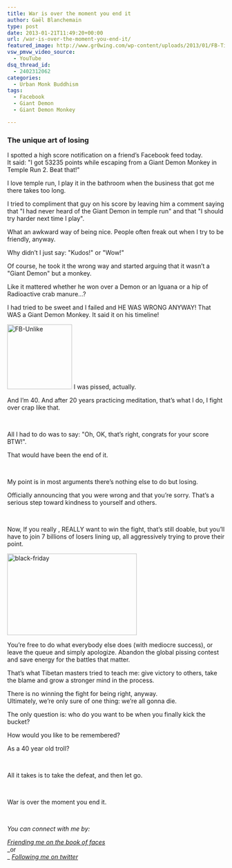 ```yaml
---
title: War is over the moment you end it
author: Gaël Blanchemain
type: post
date: 2013-01-21T11:49:20+00:00
url: /war-is-over-the-moment-you-end-it/
featured_image: http://www.gr0wing.com/wp-content/uploads/2013/01/FB-Timeline.jpg
vsw_pmvw_video_source:
  - YouTube
dsq_thread_id:
  - 2402312062
categories:
  - Urban Monk Buddhism
tags:
  - Facebook
  - Giant Demon
  - Giant Demon Monkey

---
```

### The unique art of losing

I spotted a high score notification on a friend&#8217;s Facebook feed today.  
It said: "I got 53235 points while escaping from a Giant Demon Monkey in Temple Run 2. Beat that!"

I love temple run, I play it in the bathroom when the business that got me there takes too long.

<!--more-->

I tried to compliment that guy on his score by leaving him a comment saying that "I had never heard of the Giant Demon in temple run" and that "I should try harder next time I play".

What an awkward way of being nice. People often freak out when I try to be friendly, anyway.

Why didn&#8217;t I just say: "Kudos!" or "Wow!"

Of course, he took it the wrong way and started arguing that it wasn&#8217;t a "Giant Demon" but a monkey.

Like it mattered whether he won over a Demon or an Iguana or a hip of Radioactive crab manure…?

I had tried to be sweet and I failed and HE WAS WRONG ANYWAY! That WAS a Giant Demon Monkey. It said it on his timeline!

<img class="alignleft size-thumbnail wp-image-4522" alt="FB-Unlike" src="http://www.gr0wing.com/wp-content/uploads/2013/01/FB-Unlike-150x150.jpeg" width="150" height="150" /> I was pissed, actually.

And I&#8217;m 40. And after 20 years practicing meditation, that&#8217;s what I do, I fight over crap like that.

&nbsp;

All I had to do was to say: "Oh, OK, that&#8217;s right, congrats for your score BTW!".

That would have been the end of it.

&nbsp;

My point is in most arguments there&#8217;s nothing else to do but losing.

Officially announcing that you were wrong and that you&#8217;re sorry. That&#8217;s a serious step toward kindness to yourself and others.

&nbsp;

Now, If you really , REALLY want to win the fight, that&#8217;s still doable, but you&#8217;ll have to join 7 billions of losers lining up, all aggressively trying to prove their point.

<img class="aligncenter size-medium wp-image-4513" alt="black-friday" src="http://www.gr0wing.com/wp-content/uploads/2013/01/black-friday-300x189.jpg" width="300" height="189" srcset="https://www.gr0wing.com/wp-content/uploads/2013/01/black-friday-300x189.jpg 300w, https://www.gr0wing.com/wp-content/uploads/2013/01/black-friday-588x371.jpg 588w, https://www.gr0wing.com/wp-content/uploads/2013/01/black-friday.jpg 600w" sizes="(max-width: 300px) 100vw, 300px" /> 

You&#8217;re free to do what everybody else does (with mediocre success), or leave the queue and simply apologize. Abandon the global pissing contest and save energy for the battles that matter.

That&#8217;s what Tibetan masters tried to teach me: give victory to others, take the blame and grow a stronger mind in the process.

There is no winning the fight for being right, anyway.  
Ultimately, we&#8217;re only sure of one thing: we&#8217;re all gonna die.

The only question is: who do you want to be when you finally kick the bucket?

How would you like to be remembered?

As a 40 year old troll?

&nbsp;

All it takes is to take the defeat, and then let go.

&nbsp;

War is over the moment you end it.

&nbsp;

_You can connect with me by:_

_[Friending me on the book of faces  
][1]_ _or  
_ _[Following me on twitter][2]_

&nbsp;

 [1]: https://www.facebook.com/gael.blanchemain
 [2]: https://twitter.com/#!/gaelblanchemain
